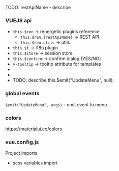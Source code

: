 TODO: restApiName - describe
### VUEJS api
* `this.$ren` -> renergetic plugins reference
  * `this.$ren.{restApiName}` -> REST API
  * `this.$ren.utils` -> utils
* `this.$t` -> i18n plugin
* `this.$store` -> session store
* `this.$confirm` -> confirm dialog (YES/NO)
* `v-tooltip`  -> tooltip attribute for templates
* 
*   
*   TODO: describe this.$emit("UpdateMenu", null);

###  global events
```$emit("UpdateMenu", args)``` - emit event to menu

### colors
https://materialui.co/colors

### vue.config.js
Project imports
* scss variables import


